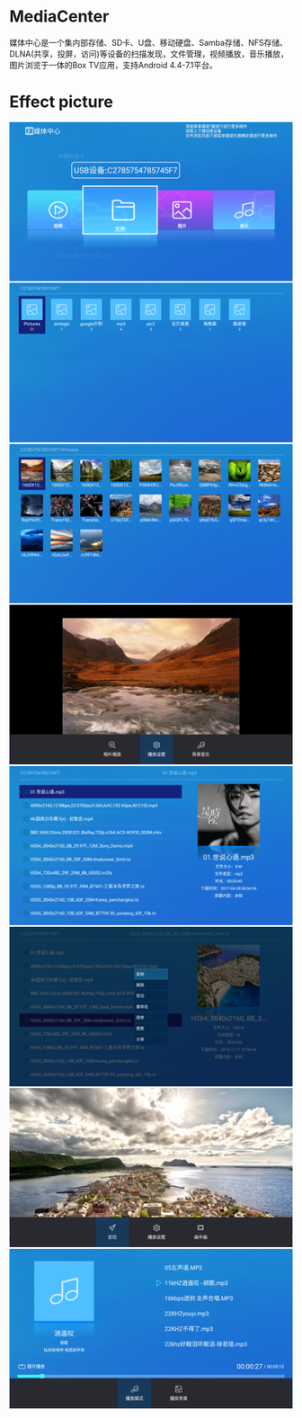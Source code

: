 # MediaCenter

媒体中心是一个集内部存储、SD卡、U盘、移动硬盘、Samba存储、NFS存储、DLNA(共享，投屏，访问)等设备的扫描发现，文件管理，视频播放，音乐播放，图片浏览于一体的Box TV应用，支持Android 4.4-7.1平台。

# Effect picture
![](https://github.com/MoMoWait/MediaCenter/blob/master/screenshot/1655.png)
![](https://github.com/MoMoWait/MediaCenter/blob/master/screenshot/1656.png)
![](https://github.com/MoMoWait/MediaCenter/blob/master/screenshot/1657.png)
![](https://github.com/MoMoWait/MediaCenter/blob/master/screenshot/1658.png)
![](https://github.com/MoMoWait/MediaCenter/blob/master/screenshot/1659.png)
![](https://github.com/MoMoWait/MediaCenter/blob/master/screenshot/1660.png)
![](https://github.com/MoMoWait/MediaCenter/blob/master/screenshot/1661.png)
![](https://github.com/MoMoWait/MediaCenter/blob/master/screenshot/1662.png)
